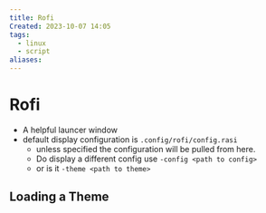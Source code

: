 ```yaml
---
title: Rofi
Created: 2023-10-07 14:05
tags:
  - linux
  - script
aliases:
---
```


# Rofi
- A helpful launcer window
- default display configuration is `.config/rofi/config.rasi`
	- unless specified the configuration will be pulled from here.
	- Do display a different config use `-config <path to config>`
	- or is it `-theme <path to theme>`

## Loading a Theme




